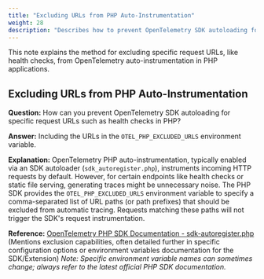 ```yaml
---
title: "Excluding URLs from PHP Auto-Instrumentation"
weight: 28
description: "Describes how to prevent OpenTelemetry SDK autoloading for specific URLs in PHP using environment variables."
---
```


This note explains the method for excluding specific request URLs, like health checks, from OpenTelemetry auto-instrumentation in PHP applications.

## Excluding URLs from PHP Auto-Instrumentation

**Question:**
How can you prevent OpenTelemetry SDK autoloading for specific request URLs such as health checks in PHP?

**Answer:**
Including the URLs in the `OTEL_PHP_EXCLUDED_URLS` environment variable.

**Explanation:**
OpenTelemetry PHP auto-instrumentation, typically enabled via an SDK autoloader (`sdk_autoregister.php`), instruments incoming HTTP requests by default. However, for certain endpoints like health checks or static file serving, generating traces might be unnecessary noise. The PHP SDK provides the `OTEL_PHP_EXCLUDED_URLS` environment variable to specify a comma-separated list of URL paths (or path prefixes) that should be excluded from automatic tracing. Requests matching these paths will not trigger the SDK's request instrumentation.

**Reference:**
[OpenTelemetry PHP SDK Documentation - sdk-autoregister.php](https://opentelemetry.io/docs/languages/php/automatic/#sdk-autoregisterphp) (Mentions exclusion capabilities, often detailed further in specific configuration options or environment variables documentation for the SDK/Extension)
*Note: Specific environment variable names can sometimes change; always refer to the latest official PHP SDK documentation.*
